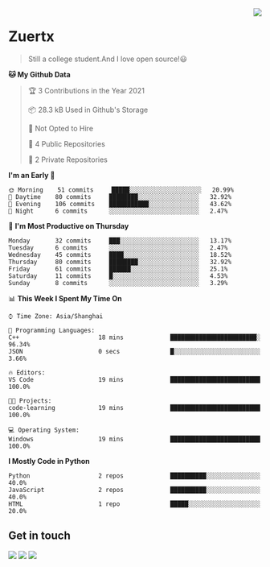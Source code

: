 <a href="#">
<img align="right" src="https://github-readme-stats.vercel.app/api?username=zuertx&show_icons=true&hide_border=true">
</a>

# Zuertx
> Still a college student.And I love open source!😃  

<!--START_SECTION:waka-->
**🐱 My Github Data** 

> 🏆 3 Contributions in the Year 2021
 > 
> 📦 28.3 kB Used in Github's Storage 
 > 
> 🚫 Not Opted to Hire
 > 
> 📜 4 Public Repositories 
 > 
> 🔑 2 Private Repositories  
 > 
**I'm an Early 🐤** 

```text
🌞 Morning    51 commits     █████░░░░░░░░░░░░░░░░░░░░   20.99% 
🌆 Daytime    80 commits     ████████░░░░░░░░░░░░░░░░░   32.92% 
🌃 Evening    106 commits    ███████████░░░░░░░░░░░░░░   43.62% 
🌙 Night      6 commits      ░░░░░░░░░░░░░░░░░░░░░░░░░   2.47%

```
📅 **I'm Most Productive on Thursday** 

```text
Monday       32 commits     ███░░░░░░░░░░░░░░░░░░░░░░   13.17% 
Tuesday      6 commits      ░░░░░░░░░░░░░░░░░░░░░░░░░   2.47% 
Wednesday    45 commits     ████░░░░░░░░░░░░░░░░░░░░░   18.52% 
Thursday     80 commits     ████████░░░░░░░░░░░░░░░░░   32.92% 
Friday       61 commits     ██████░░░░░░░░░░░░░░░░░░░   25.1% 
Saturday     11 commits     █░░░░░░░░░░░░░░░░░░░░░░░░   4.53% 
Sunday       8 commits      ░░░░░░░░░░░░░░░░░░░░░░░░░   3.29%

```


📊 **This Week I Spent My Time On** 

```text
⌚︎ Time Zone: Asia/Shanghai

💬 Programming Languages: 
C++                      18 mins             ████████████████████████░   96.34% 
JSON                     0 secs              █░░░░░░░░░░░░░░░░░░░░░░░░   3.66%

🔥 Editors: 
VS Code                  19 mins             █████████████████████████   100.0%

🐱‍💻 Projects: 
code-learning            19 mins             █████████████████████████   100.0%

💻 Operating System: 
Windows                  19 mins             █████████████████████████   100.0%

```

**I Mostly Code in Python** 

```text
Python                   2 repos             ██████████░░░░░░░░░░░░░░░   40.0% 
JavaScript               2 repos             ██████████░░░░░░░░░░░░░░░   40.0% 
HTML                     1 repo              █████░░░░░░░░░░░░░░░░░░░░   20.0%

```



<!--END_SECTION:waka-->

## Get in touch
[![](https://img.shields.io/badge/-https://zuertx.tk-0e83cd?style=flat-square&logo=Blogger&logoColor=fff)](https://zuertx.tk)
[![](https://img.shields.io/badge/-@zuertx-3db6f1?style=flat-square&logo=Telegram&logoColor=2ca5e0)](https://t.me/zuertx)
[![](https://img.shields.io/badge/-zuertx@gmail.com-911318?style=flat-square&logo=Gmail&logoColor=white&labelColor=c14438)](mailto:zuertx_at_gmail.com)
